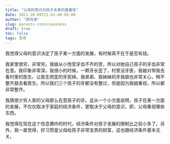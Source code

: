 ```yaml
---
title: "父母的意识对孩子未来的重要性"
date: 2021-10-09T21:41:48-05:00
author: "郝鸿涛"
slug: parents-consciousness
draft: true
toc: false
tags: 思考
---
```

 我觉得父母的意识决定了孩子某一方面的发展，有时候真不在于是否有钱。

我家里很穷，非常穷。我娘从小饱受牙齿不齐的苦，所以对她自己孩子的牙齿非常在意。我印象非常深，我很小的时候，一颗牙长歪了，村里没牙医，我娘对带我去看村里的医生，让医生把歪的牙拔掉。我弟弟、我妹妹的牙我娘也非常关心，稍不整齐就去看医生。所以我们三个孩子的牙都没有整过，但是因为我娘重视，所以都非常整齐。

我猜很少穷人家的父母那么在意孩子的牙。这从一个小方面说明，孩子在某一方面的发展，不仅仅取决于家庭的经济条件，更取决于父母的意识，即，父母重视哪些东西。

我觉得在现在这个信息爆炸的时代，经济条件对孩子发展的限制比之前小多了。另外，我一直觉得，好习惯是父母给孩子非常宝贵的财富，这也跟经济条件基本无关。
